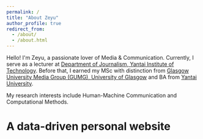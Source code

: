 ```yaml
---
permalink: /
title: "About Zeyu"
author_profile: true
redirect_from: 
  - /about/
  - /about.html
---
```


Hello! I'm Zeyu, a passionate lover of Media & Communication. Currently, I serve as a lecturer at [Department of Journalism, Yantai Institute of Technology](https://www.yitsd.edu.cn/). Before that, I earned my MSc with distinction from [Glasgow University Media Group (GUMG), University of Glasgow](https://www.gla.ac.uk/research/az/gumg/) and BA from [Yantai University](https://www.ytu.edu.cn/).

My research interests include Human-Machine Communication and Computational Methods.
 
A data-driven personal website
======
